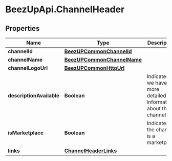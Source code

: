 # BeezUpApi.ChannelHeader

## Properties
Name | Type | Description | Notes
------------ | ------------- | ------------- | -------------
**channelId** | [**BeezUPCommonChannelId**](BeezUPCommonChannelId.md) |  | 
**channelName** | [**BeezUPCommonChannelName**](BeezUPCommonChannelName.md) |  | 
**channelLogoUrl** | [**BeezUPCommonHttpUrl**](BeezUPCommonHttpUrl.md) |  | 
**descriptionAvailable** | **Boolean** | Indicates if we have more detailed information about this channel | [default to false]
**isMarketplace** | **Boolean** | Indicates if the channel is a marketplace | [default to false]
**links** | [**ChannelHeaderLinks**](ChannelHeaderLinks.md) |  | 



